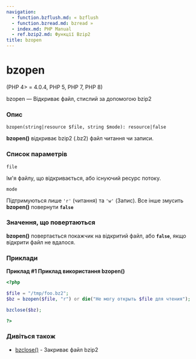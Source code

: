 ```yaml
---
navigation:
  - function.bzflush.md: « bzflush
  - function.bzread.md: bzread »
  - index.md: PHP Manual
  - ref.bzip2.md: Функції Bzip2
title: bzopen
---
```

# bzopen

(PHP 4> = 4.0.4, PHP 5, PHP 7, PHP 8)

bzopen — Відкриває файл, стислий за допомогою bzip2

### Опис

```methodsynopsis
bzopen(string|resource $file, string $mode): resource|false
```

**bzopen()** відкриває bzip2 (.bz2) файл читання чи записи.

### Список параметрів

`file`

Ім'я файлу, що відкривається, або існуючий ресурс потоку.

`mode`

Підтримуються лише `'r'` (читання) та `'w'` (Запис). Все інше змусить **bzopen()** повернути **`false`**

### Значення, що повертаються

**bzopen()** повертається покажчик на відкритий файл, або **`false`**, якщо відкрити файл не вдалося.

### Приклади

**Приклад #1 Приклад використання **bzopen()****

```php
<?php

$file = "/tmp/foo.bz2";
$bz = bzopen($file, "r") or die("Не могу открыть $file для чтения");

bzclose($bz);

?>
```

### Дивіться також

-   [bzclose()](function.bzclose.md) - Закриває файл bzip2
